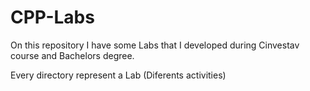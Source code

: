 # CPP-Labs
On this repository I have some Labs that I developed during Cinvestav course and Bachelors degree.

Every directory represent a Lab (Diferents activities)
